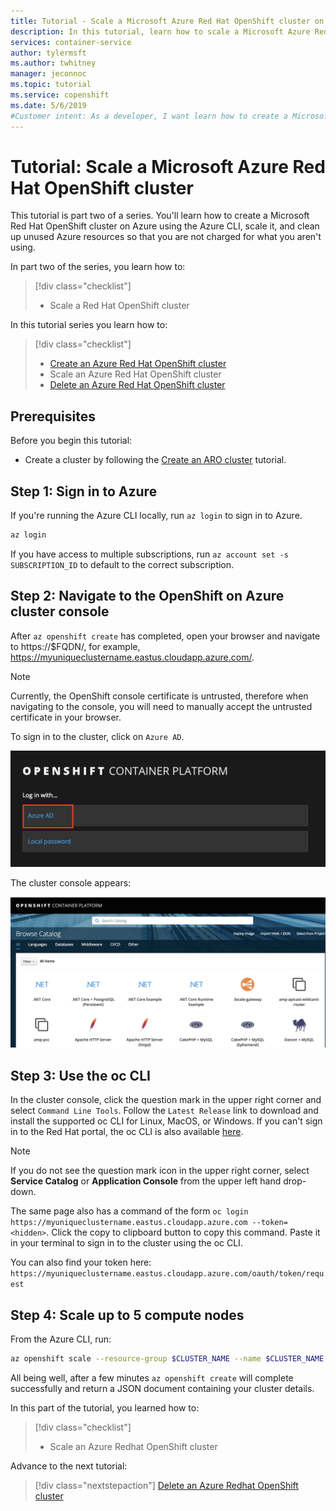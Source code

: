```yaml
---
title: Tutorial - Scale a Microsoft Azure Red Hat OpenShift cluster on Azure
description: In this tutorial, learn how to scale a Microsoft Azure Red Hat OpenShift cluster using the Azure CLI
services: container-service
author: tylermsft
ms.author: twhitney
manager: jeconnoc
ms.topic: tutorial
ms.service: copenshift
ms.date: 5/6/2019
#Customer intent: As a developer, I want learn how to create a Microsoft Azure Red Hat OpenShift cluster, scale it, and then clean up resources so that I am not charged for what I'm not using.
---
```


# Tutorial: Scale a Microsoft Azure Red Hat OpenShift cluster

This tutorial is part two of a series. You'll learn how to create a Microsoft Red Hat OpenShift cluster on Azure using the Azure CLI, scale it, and clean up unused Azure resources so that you are not charged for what you aren't using.

In part two of the series, you learn how to:

> [!div class="checklist"]
> * Scale a Red Hat OpenShift cluster

In this tutorial series you learn how to:
> [!div class="checklist"]
> * [Create an Azure Red Hat OpenShift cluster](tutorial-create-cluster.md)
> * Scale an Azure Red Hat OpenShift cluster
> * [Delete an Azure Red Hat OpenShift cluster](tutorial-delete-cluster.md)

## Prerequisites

Before you begin this tutorial:

* Create a cluster by following the [Create an ARO cluster](tutorial-create-cluster.md) tutorial.

## Step 1: Sign in to Azure

If you're running the Azure CLI locally, run `az login` to sign in to Azure.

```bash
az login
```

If you have access to multiple subscriptions, run `az account set -s
SUBSCRIPTION_ID` to default to the correct subscription.

## Step 2: Navigate to the OpenShift on Azure cluster console

After `az openshift create` has completed, open your browser and navigate to https://$FQDN/, for example, https://myuniqueclustername.eastus.cloudapp.azure.com/.

> [!NOTE]
> Currently, the OpenShift console certificate is untrusted, therefore when navigating to the console, you will need to manually
> accept the untrusted certificate in your browser.

To sign in to the cluster, click on `Azure AD`.

![](./media/aro-auth.png)

The cluster console appears:

![](./media/aro-console.png)

## Step 3: Use the oc CLI

In the cluster console, click the question mark in the upper right corner and select `Command Line Tools`.  Follow the `Latest Release` link to download and
install the supported oc CLI for Linux, MacOS, or Windows.  If you can't sign in to the Red Hat portal, the oc CLI is also available [here](https://www.okd.io/download.html).

> [!NOTE]
> If you do not see the question mark icon in the upper right corner, select **Service Catalog** or **Application Console**
> from the upper left hand drop-down.

The same page also has a command of the form `oc login https://myuniqueclustername.eastus.cloudapp.azure.com --token=<hidden>`.  Click
the copy to clipboard button to copy this command.  Paste it in your terminal to sign in to the cluster using the oc CLI.  

You can also find your token here: `https://myuniqueclustername.eastus.cloudapp.azure.com/oauth/token/request`

## Step 4: Scale up to 5 compute nodes

From the Azure CLI, run:

```bash
az openshift scale --resource-group $CLUSTER_NAME --name $CLUSTER_NAME --compute-count 5
```

All being well, after a few minutes `az openshift create` will complete successfully and return a JSON document containing your cluster details.

In this part of the tutorial, you learned how to:

> [!div class="checklist"]
> * Scale an Azure Redhat OpenShift cluster

Advance to the next tutorial:
> [!div class="nextstepaction"]
> [Delete an Azure Redhat OpenShift cluster](tutorial-delete-cluster.md)